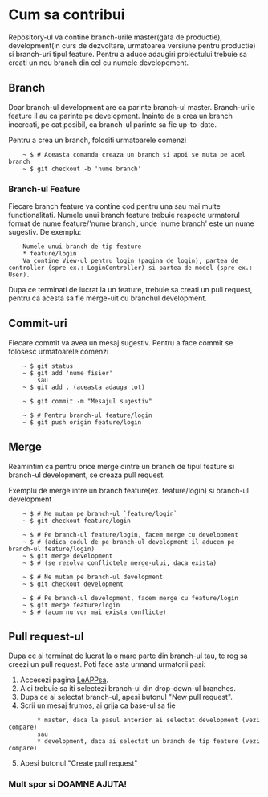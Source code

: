 # Cum sa contribui

Repository-ul va contine branch-urile master(gata de productie), development(in curs de dezvoltare, urmatoarea
versiune pentru productie) si branch-uri tipul feature. Pentru a aduce adaugiri proiectului trebuie sa creati un nou branch din cel cu numele developement.

## Branch
Doar branch-ul development are ca parinte branch-ul master.
Branch-urile feature il au ca parinte pe development.
Inainte de a crea un branch incercati, pe cat posibil, ca branch-ul parinte sa fie up-to-date.

Pentru a crea un branch, folositi urmatoarele comenzi
````
    ~ $ # Aceasta comanda creaza un branch si apoi se muta pe acel branch
    ~ $ git checkout -b 'nume branch'
````

### Branch-ul Feature

Fiecare branch feature va contine cod pentru una sau mai multe functionalitati. Numele unui branch feature trebuie
respecte urmatorul format de nume feature/'nume branch', unde 'nume branch' este un nume sugestiv.
De exemplu:
````
    Numele unui branch de tip feature
    * feature/login 
    Va contine View-ul pentru login (pagina de login), partea de controller (spre ex.: LoginController) si partea de model (spre ex.: User).
````
Dupa ce terminati de lucrat la un feature, trebuie sa creati un pull request, pentru ca acesta sa fie merge-uit cu
branchul development.

## Commit-uri
Fiecare commit va avea un mesaj sugestiv.
Pentru a face commit se folosesc urmatoarele comenzi
````
    ~ $ git status
    ~ $ git add 'nume fisier'
        sau
    ~ $ git add . (aceasta adauga tot)
    
    ~ $ git commit -m "Mesajul sugestiv"

    ~ $ # Pentru branch-ul feature/login
    ~ $ git push origin feature/login
````

## Merge
Reamintim ca pentru orice merge dintre un branch de tipul feature si branch-ul development, se creaza pull request.

Exemplu de merge intre un branch feature(ex. feature/login) si branch-ul development
````
    ~ $ # Ne mutam pe branch-ul `feature/login`
    ~ $ git checkout feature/login

    ~ $ # Pe branch-ul feature/login, facem merge cu development
    ~ $ # (adica codul de pe branch-ul development il aducem pe branch-ul feature/login)
    ~ $ git merge development
    ~ $ # (se rezolva conflictele merge-ului, daca exista)

    ~ $ # Ne mutam pe branch-ul development
    ~ $ git checkout development

    ~ $ # Pe branch-ul development, facem merge cu feature/login
    ~ $ git merge feature/login
    ~ $ # (acum nu vor mai exista conflicte)
````

## Pull request-ul

Dupa ce ai terminat de lucrat la o mare parte din branch-ul tau, te rog sa creezi un pull request.
Poti face asta urmand urmatorii pasi:
1. Accesezi pagina [LeAPPsa](https://github.com/funkyV/LeAPPsa/).
2. Aici trebuie sa iti selectezi branch-ul din drop-down-ul branches.
3. Dupa ce ai selectat branch-ul, apesi butonul "New pull request".
4. Scrii un mesaj frumos, ai grija ca base-ul sa fie
````   
        * master, daca la pasul anterior ai selectat development (vezi compare)
        sau
        * development, daca ai selectat un branch de tip feature (vezi compare)
````
5. Apesi butonul "Create pull request"

### Mult spor si DOAMNE AJUTA!